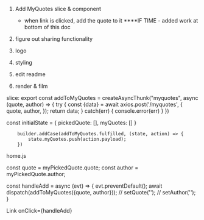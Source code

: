 1. Add MyQuotes slice & component
    - when link is clicked, add the quote to it
    ****IF TIME - added work at bottom of this doc

3. figure out sharing functionality

4. logo

5. styling

6. edit readme

7. render & film


slice: 
export const addToMyQuotes = createAsyncThunk("myquotes", async (quote, author) => {
    try {
        const {data} = await axios.post('/myquotes', {
            quote, 
            author,
        });
        return data;
    } catch(err) {
        console.error(err)
    }
})

const initialState = {
    pickedQuote: [],
    myQuotes: []
}

        builder.addCase(addToMyQuotes.fulfilled, (state, action) => {
            state.myQuotes.push(action.payload);
        })



home.js

  const quote = myPickedQuote.quote;
  const author = myPickedQuote.author;



  const handleAdd = async (evt) => {
    evt.preventDefault();
    await dispatch(addToMyQuotes({quote, author}));
    // setQuote('');
    // setAuthor('');
  }

  Link onClick={handleAdd}